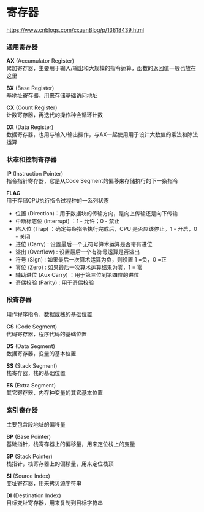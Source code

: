 # 寄存器
https://www.cnblogs.com/cxuanBlog/p/13818439.html
### 通用寄存器
**AX** (Accumulator Register) <br>
累加寄存器，主要用于输入/输出和大规模的指令运算，函数的返回值一般也放在这里

**BX** (Base Register) <br>
基地址寄存器，用来存储基础访问地址

**CX** (Count Register) <br>
计数寄存器，再迭代的操作种会循环计数

**DX** (Data Register) <br>
数据寄存器，也用与输入/输出操作，与AX一起使用用于设计大数值的乘法和除法运算

### 状态和控制寄存器
**IP** (Instruction Pointer) <br>
指令指针寄存器，它是从Code Segment的偏移来存储执行的下一条指令

**FLAG** <br>
用于存储CPU执行指令过程种的一系列状态
* 位置 (Direction)：用于数据块的传输方向，是向上传输还是向下传输
* 中断标志位 (Interrupt) ：1 - 允许；0 - 禁止
* 陷入位 (Trap) ：确定每条指令执行完成后，CPU 是否应该停止。1 - 开启，0 - 关闭
* 进位 (Carry) : 设置最后一个无符号算术运算是否带有进位
* 溢出 (Overflow) : 设置最后一个有符号运算是否溢出
* 符号 (Sign) : 如果最后一次算术运算为负，则设置 1 =负，0 =正
* 零位 (Zero) : 如果最后一次算术运算结果为零，1 = 零
* 辅助进位 (Aux Carry) ：用于第三位到第四位的进位
* 奇偶校验 (Parity) : 用于奇偶校验

### 段寄存器
用作程序指令，数据或栈的基础位置<br>

**CS** (Code Segment) <br>
代码寄存器，程序代码的基础位置

**DS** (Data Segment) <br>
数据寄存器，变量的基本位置

**SS** (Stack Segment) <br>
栈寄存器，栈的基础位置

**ES** (Extra Segment) <br>
其它寄存器，内存种变量的其它基本位置

### 索引寄存器
主要包含段地址的偏移量

**BP** (Base Pointer) <br>
基础指针，栈寄存器上的偏移量，用来定位栈上的变量

**SP** (Stack Pointer) <br>
栈指针，栈寄存器上的偏移量，用来定位栈顶

**SI** (Source Index) <br>
变址寄存器，用来拷贝源字符串

**DI** (Destination Index) <br>
目标变址寄存器，用来复制到目标字符串







